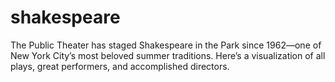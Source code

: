 # shakespeare
The Public Theater has staged Shakespeare in the Park since 1962—one of New York City’s most beloved summer traditions. Here’s a visualization of all plays, great performers, and accomplished directors.
